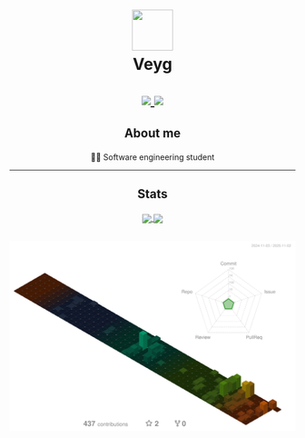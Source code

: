 <h1>
  <p align="center">
    <a href="#">
      <img src="https://avatars.githubusercontent.com/u/96694367?v=4" width=72 height=72 />
    </a>
    <br>
    Veyg
  </p>
  <p align="center">
    <a href="#">
      <img src="https://dcbadge.vercel.app/api/shield/339505350946455553?style=for-the-badge&theme=discord-inverted" height=24 />
    </a>
    <a href="#">
      <img src="https://komarev.com/ghpvc/?username=Veyg&style=for-the-badge" height=24 />
    </a>
  </p>
</h1>

<h2>
  <p align="center">About me</p>
</h2>

<p align="center">👨‍💻 Software engineering student</p>

----

<h2>
  <p align="center">Stats</p>
</h2>
<p align="center"> 
  <a href="#">
    <img align="center" height=200 src="https://github-readme-stats.vercel.app/api?username=Veyg&show_icons=true&bg_color=88888811&border_color=88888833&text_color=888888&custom_title=GitHub&rank_icon=percentile&number_format=long" />
  </a>
  <a href="#">
    <img align="center" height=200 src="https://github-readme-stats.vercel.app/api/top-langs/?username=Veyg&bg_color=88888811&border_color=88888833&text_color=888888&layout=compact&size_weight=0.5&count_weight=0&langs_count=8" />
  </a>
</p>
  <br>
  <a href="#">
    <img src="profile-3d-contrib/profile-customize.svg" />
  </a>
</p>